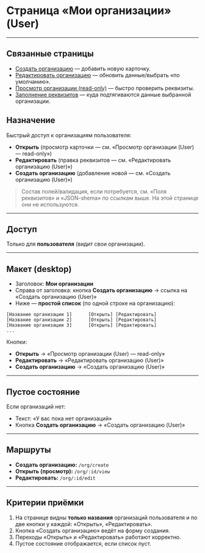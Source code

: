 # Страница «Мои организации» (User)

---

## Связанные страницы

- [Создать организацию](%D0%A1%D1%82%D1%80%D0%B0%D0%BD%D0%B8%D1%86%D0%B0%20%C2%AB%D0%A1%D0%BE%D0%B7%D0%B4%D0%B0%D1%82%D1%8C%20%D0%BE%D1%80%D0%B3%D0%B0%D0%BD%D0%B8%D0%B7%D0%B0%D1%86%D0%B8%D1%8E%C2%BB%20(User)%2028aeb7bb7409809d8022f7110f55b6e7.md) — добавить новую карточку.
- [Редактировать организацию](%D0%A1%D1%82%D1%80%D0%B0%D0%BD%D0%B8%D1%86%D0%B0%20%C2%AB%D0%A0%D0%B5%D0%B4%D0%B0%D0%BA%D1%82%D0%B8%D1%80%D0%BE%D0%B2%D0%B0%D1%82%D1%8C%20%D0%BE%D1%80%D0%B3%D0%B0%D0%BD%D0%B8%D0%B7%D0%B0%D1%86%D0%B8%D1%8E%C2%BB%20(User)%2028aeb7bb74098009b196db734e80a2de.md) — обновить данные/выбрать «по умолчанию».
- [Просмотр организации (read-only)](%D0%A1%D1%82%D1%80%D0%B0%D0%BD%D0%B8%D1%86%D0%B0%20%C2%AB%D0%9F%D1%80%D0%BE%D1%81%D0%BC%D0%BE%D1%82%D1%80%20%D0%BE%D1%80%D0%B3%D0%B0%D0%BD%D0%B8%D0%B7%D0%B0%D1%86%D0%B8%D0%B8%C2%BB%20(User)%20%E2%80%94%20read-only%2028aeb7bb74098067a589c69fdb72bc04.md) — быстро проверить реквизиты.
- [Заполнение реквизитов](../%D0%A0%D0%B0%D0%B1%D0%BE%D1%82%D0%B0%20%D1%81%20%D0%B4%D0%BE%D0%BA%D1%83%D0%BC%D0%B5%D0%BD%D1%82%D0%B0%D0%BC%D0%B8%20(User)%20290eb7bb7409804da0aed86f3433deb2/%D0%A1%D1%82%D1%80%D0%B0%D0%BD%D0%B8%D1%86%D0%B0%20%C2%AB%D0%97%D0%B0%D0%BF%D0%BE%D0%BB%D0%BD%D0%B5%D0%BD%D0%B8%D0%B5%20%D1%80%D0%B5%D0%BA%D0%B2%D0%B8%D0%B7%D0%B8%D1%82%D0%BE%D0%B2%C2%BB%20(User)%2028feb7bb7409809eac65ca6a6512831e.md) — куда подтягиваются данные выбранной организации.

## Назначение

Быстрый доступ к организациям пользователя:

- **Открыть** (просмотр карточки — см. «Просмотр организации (User) — read-only»)
- **Редактировать** (правка реквизитов — см. «Редактировать организацию (User)»)
- **Создать организацию** (добавление новой — см. «Создать организацию (User)»)

> Состав полей/валидация, если потребуется, см. «Поля реквизитов» и «JSON-shema» по ссылкам выше. На этой странице они не используются.
> 

---

## Доступ

Только для **пользователя** (видит свои организации).

---

## Макет (desktop)

- Заголовок: **Мои организации**
- Справа от заголовка: кнопка **Создать организацию** → ссылка на «Создать организацию (User)»
- Ниже — **простой список** (по одной строке на организацию):

```
[Название организации 1]      [Открыть] [Редактировать]
[Название организации 2]      [Открыть] [Редактировать]
[Название организации 3]      [Открыть] [Редактировать]
...

```

Кнопки:

- **Открыть** → «Просмотр организации (User) — read-only»
- **Редактировать** → «Редактировать организацию (User)»
- **Создать организацию** → «Создать организацию (User)»

---

## Пустое состояние

Если организаций нет:

- Текст: «У вас пока нет организаций»
- Кнопка **Создать организацию** → «Создать организацию (User)»

---

## Маршруты

- **Создать организацию:** `/org/create`
- **Открыть (просмотр):** `/org/:id/view`
- **Редактировать:** `/org/:id/edit`

---

## Критерии приёмки

1. На странице видны **только названия** организаций пользователя и по две кнопки у каждой: «Открыть», «Редактировать».
2. Кнопка «Создать организацию» ведёт на форму создания.
3. Переходы «Открыть» и «Редактировать» работают корректно.
4. Пустое состояние отображается, если список пуст.